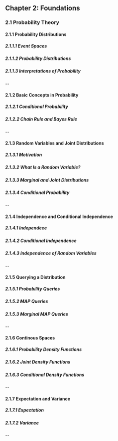 ## Chapter 2: Foundations

### 2.1 Probability Theory

#### 2.1.1 Probability Distributions
##### 2.1.1.1 Event Spaces
##### 2.1.1.2 Probability Distributions
##### 2.1.1.3 Interpretations of Probability

--

#### 2.1.2 Basic Concepts in Probability
##### 2.1.2.1 Conditional Probability
##### 2.1.2.2 Chain Rule and Bayes Rule

--

#### 2.1.3 Random Variables and Joint Distributions
##### 2.1.3.1 Motivation
##### 2.1.3.2 What Is a Random Variable?
##### 2.1.3.3 Marginal and Joint Distributions
##### 2.1.3.4 Conditional Probability

--

#### 2.1.4 Independence and Conditional Independence
##### 2.1.4.1 Independece
##### 2.1.4.2 Conditional Independence
##### 2.1.4.3 Independence of Random Variables

--

#### 2.1.5 Querying a Distribution
##### 2.1.5.1 Probability Queries
##### 2.1.5.2 MAP Queries
##### 2.1.5.3 Marginal MAP Queries

--

#### 2.1.6 Continous Spaces
##### 2.1.6.1 Probability Density Functions
##### 2.1.6.2 Joint Density Functions
##### 2.1.6.3 Conditional Density Functions

--

#### 2.1.7 Expectation and Variance
##### 2.1.7.1 Expectation
##### 2.1.7.2 Variance

--